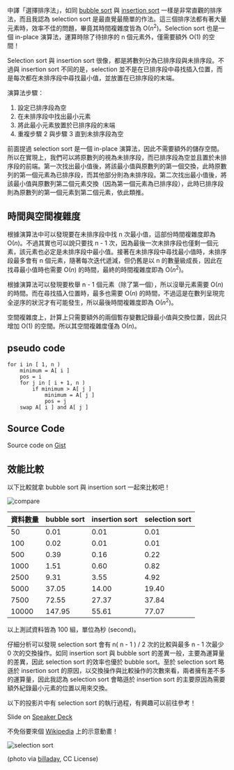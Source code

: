 <!--
[date]: 2013-03-05
[title]: [Algorithm] 淺談 selection sort
[name]: algorithm-about-selection-sort
[tag]: ACM-ICPC, sort | 排序, algorithm | 演算法
[photo]: http://i.minus.com/jbtwu3JugL0Az5.jpg
-->

中譯「選擇排序法」，如同  [bubble sort][1] 與 [insertion sort][2] 一樣是非常直觀的排序法，而且我認為 selection sort 是最直覺最簡單的作法。這三個排序法都有著大量元素時，效率不佳的問題，畢竟其時間複雜度皆為 O(*n*<sup>2</sup>)。Selection sort 也是一個 in-place 演算法，運算時除了待排序的 n 個元素外，僅需要額外 O(1) 的空間！

Selection sort 與 insertion sort 很像，都是將數列分為已排序段與未排序段。不過與 insertion sort 不同的是，selection 並不是在已排序段中尋找插入位置，而是每次都在未排序段中尋找最小值，並放置在已排序段的末端。

演算法步驟：

1. 設定已排序段為空
2. 在未排序段中找出最小元素
3. 將此最小元素放置於已排序段的末端
4. 重複步驟 2 與步驟 3 直到未排序段為空

前面提過 selection sort 是一個 in-place 演算法，因此不需要額外的儲存空間。所以在實現上，我們可以將原數列的視為未排序段，而已排序段為空並且置於未排序段的前端。第一次找出最小值後，將該最小值與原數列的第一個交換，此時原數列的第一個元素為已排序段，而其他部分則為未排序段。第二次找出最小值後，將該最小值與原數列第二個元素交換（因為第一個元素為已排序段），此時已排序段則為原數列的第一個元素到第二個元素，依此類推。

時間與空間複雜度
-------------------

根據演算法中可以發現要在未排序段中找 n 次最小值，這部份時間複雜度即為 O(*n*)。不過其實也可以說只要找 n - 1 次，因為最後一次未排序段也僅剩一個元素，該元素也必定是未排序段中最小值。接著在未排序段中尋找最小值時，未排序段最多會有 n 個元素，隨著每次迭代遞減，但仍舊是以 n 的數量級成長，因此在找尋最小值時也需要 O(*n*) 的時間，最終的時間複雜度即為 O(*n*<sup>2</sup>)。

根據演算法可以發現要枚舉 n - 1 個元素（除了第一個），所以沒舉元素需要 O(*n*) 的時間。而在尋找插入位置時，最多也需要 O(*n*) 的時間，不過這是在數列呈現完全逆序的狀況才有可能發生，所以最後時間複雜度即為 O(*n*<sup>2</sup>)。

空間複雜度上，計算上只需要額外的兩個暫存變數記錄最小值與交換位置，因此只增加 O(1) 的空間。所以其空間複雜度僅為 O(*n*)。

pseudo code
-----------------

	for i in [ 1, n )
		minimum = A[ i ]
		pos = i
		for j in [ i + 1, n )
			if minimum > A[ j ]
				minimum = A[ j ]
				pos = j
		swap A[ i ] and A[ j ]

Source Code
----------------

<script src="https://gist.github.com/KuoE0/5080566.js"></script>

Source code on [Gist][3]

效能比較
----------

以下比較就拿 bubble sort 與 insertion sort 一起來比較吧！

![compare][p1]

資料數量 | bubble sort | insertion sort | selection sort
---|---|---|---
50|0.01|0.01|0.01
100|0.02|0.01|0.01
500|0.39|0.16|0.22
1000|1.51|0.60|0.82
2500|9.31|3.55|4.92
5000|37.05|14.00|19.40
7500|72.55|27.37|37.84
10000|147.95|55.61|77.07

以上測試資料皆為 100 組，單位為秒 (second)。

仔細分析可以發現 selection sort 會有 n( n - 1 ) / 2 次的比較與最多 n - 1 次最少 0 次的交換操作。如同 insertion sort 與 bubble sort 的差異一般，主要為運算量的差異，因此 selection sort 的效率也優於 bubble sort。至於 selection sort 略遜於 insertion sort 的原因，以交換操作與比較操作的次數來看，兩者擁有差不多的運算量，因此我認為 selection sort 會略遜於 insertion sort 的主要原因為需要額外紀錄最小元素的位置以用來交換。

以下的投影片中有 selection sort 的執行過程，有興趣可以前往參考！

<script async class="speakerdeck-embed" data-id="8fb780d067010130c54712313d140c86" data-ratio="1.33333333333333" src="//speakerdeck.com/assets/embed.js"></script>

Slide on [Speaker Deck][4]

不免俗要來個 [Wikipedia][5] 上的示意動畫！

![selection sort][p2]

(photo via [billaday][6], CC License)


[1]: http://kuoe0.ch/2111/algorithm-about-bubble-sort/
[2]: http://kuoe0.ch/2120/algorithm-about-insertion-sort/
[3]: https://gist.github.com/KuoE0/5080566#file-selectionsort-cpp
[4]: https://speakerdeck.com/kuoe0/selection-sort
[5]: http://zh.wikipedia.org/wiki/%E9%80%89%E6%8B%A9%E6%8E%92%E5%BA%8F
[6]: http://www.flickr.com/photos/billselak/4173183227/

[p1]: http://i.minus.com/jbay4197QZ4RM0.jpg
[p2]: http://upload.wikimedia.org/wikipedia/commons/b/b0/Selection_sort_animation.gif
